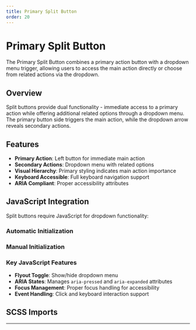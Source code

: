 ```yaml
---
title: Primary Split Button
order: 20
---
```


# Primary Split Button

The Primary Split Button combines a primary action button with a dropdown menu trigger, allowing users to access the main action directly or choose from related actions via the dropdown.

## Overview

Split buttons provide dual functionality - immediate access to a primary action while offering additional related options through a dropdown menu. The primary button side triggers the main action, while the dropdown arrow reveals secondary actions.

## Features

- **Primary Action**: Left button for immediate main action
- **Secondary Actions**: Dropdown menu with related options
- **Visual Hierarchy**: Primary styling indicates main action importance
- **Keyboard Accessible**: Full keyboard navigation support
- **ARIA Compliant**: Proper accessibility attributes

## JavaScript Integration

Split buttons require JavaScript for dropdown functionality:

### Automatic Initialization

### Manual Initialization

### Key JavaScript Features

- **Flyout Toggle**: Show/hide dropdown menu
- **ARIA States**: Manages `aria-pressed` and `aria-expanded` attributes
- **Focus Management**: Proper focus handling for accessibility
- **Event Handling**: Click and keyboard interaction support

## SCSS Imports

***